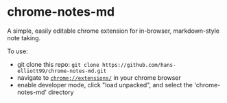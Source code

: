 # chrome-notes-md
A simple, easily editable chrome extension for in-browser, markdown-style note taking.

To use:
- git clone this repo: `git clone https://github.com/hans-elliott99/chrome-notes-md.git`    
- navigate to [`chrome://extensions/`](chrome://extensions/) in your chrome browser   
- enable developer mode, click "load unpacked", and select the 'chrome-notes-md' directory  
